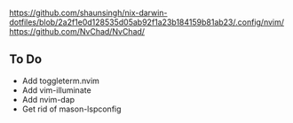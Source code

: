 https://github.com/shaunsingh/nix-darwin-dotfiles/blob/2a2f1e0d128535d05ab92f1a23b184159b81ab23/.config/nvim/
https://github.com/NvChad/NvChad/


## To Do
- Add toggleterm.nvim
- Add vim-illuminate
- Add nvim-dap
- Get rid of mason-lspconfig
